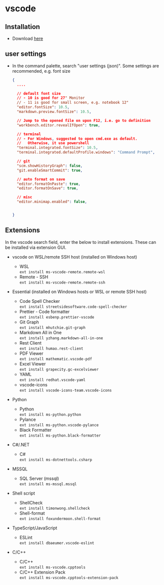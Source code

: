 # vscode

## Installation
- Download [here](https://code.visualstudio.com/download)

## user settings
- In the command palette, search "user settings (json)". Some settings are recommended, e.g. font size
  ```json
  {
    ....

    // default font size
    // - 10 is good for 27" Monitor
    // - 11 is good for small screen, e.g. notebook 12"
    "editor.fontSize": 10.5,
    "markdown.preview.fontSize": 10.5,

    // Jump to the opened file on upon F12, i.e. go to definition
    "workbench.editor.revealIfOpen": true,

    // terminal
    // - For Windows, suggested to open cmd.exe as default. 
    //   Otherwise, it use powershell
    "terminal.integrated.fontSize": 10.5,
    "terminal.integrated.defaultProfile.windows": "Command Prompt",

    // git
    "scm.showHistoryGraph": false,
    "git.enableSmartCommit": true,  

    // auto format on save
    "editor.formatOnPaste": true,
    "editor.formatOnSave": true,

    // misc
    "editor.minimap.enabled": false,


  }
  ```

## Extensions
In the vscode search field, enter the below to install extensions.  These can be installed via extension GUI.

- vscode on WSL/remote SSH host (installed on Windows host)
  - WSL  
    `ext install ms-vscode-remote.remote-wsl` 
  - Remote - SSH  
    `ext install ms-vscode-remote.remote-ssh` 

- Essential (installed on Windows hosts or WSL or remote SSH host)
  - Code Spell Checker  
    `ext install streetsidesoftware.code-spell-checker`
  - Prettier - Code formatter  
    `ext install esbenp.prettier-vscode`
  - Git Graph  
    `ext install mhutchie.git-graph`
  - Markdown All in One  
    `ext install yzhang.markdown-all-in-one`
  - Rest Client  
    `ext install humao.rest-client`
  - PDF Viewer  
    `ext install mathematic.vscode-pdf`
  - Excel Viewer  
    `ext install grapecity.gc-excelviewer`
  - YAML  
    `ext install redhat.vscode-yaml`
  - vscode-icons  
    `ext install vscode-icons-team.vscode-icons`
- Python
  - Python  
    `ext install ms-python.python`
  - Pylance  
    `ext install ms-python.vscode-pylance`
  - Black Formatter  
    `ext install ms-python.black-formatter`
- C#/.NET
  - C#  
    `ext install ms-dotnettools.csharp`
- MSSQL
  - SQL Server (mssql)  
    `ext install ms-mssql.mssql`
- Shell script
  - ShellCheck  
    `ext install timonwong.shellcheck`
  - Shell-format  
    `ext install foxundermoon.shell-format`
- TypeScript/JavaScript
  - ESLint  
    `ext install dbaeumer.vscode-eslint`
- C/C++
  - C/C++  
    `ext install ms-vscode.cpptools`
  - C/C++ Extension Pack  
    `ext install ms-vscode.cpptools-extension-pack`

